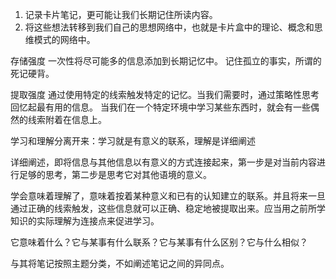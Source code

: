 1. 记录卡片笔记，更可能让我们长期记住所读内容。
2. 将这些想法转移到我们自己的思想网络中，也就是卡片盒中的理论、概念和思维模式的网络中。

存储强度
一次性将尽可能多的信息添加到长期记忆中。
记住孤立的事实，所谓的死记硬背。

提取强度
通过使用特定的线索触发特定的记忆。当我们需要时，通过策略性思考回忆起最有用的信息。
当我们在一个特定环境中学习某些东西时，就会有一些偶然的线索附着在信息上。

学习和理解分离开来：学习就是有意义的联系，理解是详细阐述

详细阐述，即将信息与其他信息以有意义的方式连接起来，第一步是对当前内容进行足够的思考，第二步是思考它对其他语境的意义。

学会意味着理解了，意味着按着某种意义和已有的认知建立的联系。并且将来一旦通过正确的线索触发，这些信息就可以正确、稳定地被提取出来。应当用之前所学知识的实际理解为连接点来促进学习。

它意味着什么？它与某事有什么联系？它与某事有什么区别？它与什么相似？

与其将笔记按照主题分类，不如阐述笔记之间的异同点。